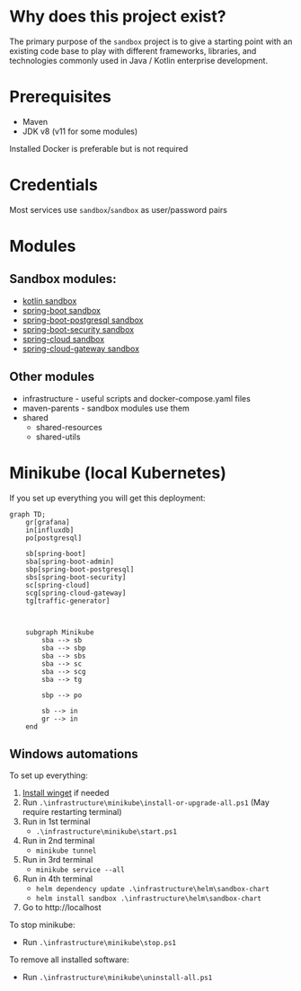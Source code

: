 # Why does this project exist?

The primary purpose of the `sandbox` project is to give a starting point with an existing code base to play with
different frameworks, libraries, and technologies commonly used in Java / Kotlin enterprise development.

# Prerequisites

* Maven
* JDK v8 (v11 for some modules)

Installed Docker is preferable but is not required

# Credentials

Most services use `sandbox`/`sandbox` as user/password pairs

# Modules

## Sandbox modules:

* [kotlin sandbox](sandboxes/kotlin)
* [spring-boot sandbox](sandboxes/spring-boot)
* [spring-boot-postgresql sandbox](sandboxes/spring-boot-postgresql)
* [spring-boot-security sandbox](sandboxes/spring-boot-security)
* [spring-cloud sandbox](sandboxes/spring-cloud)
* [spring-cloud-gateway sandbox](sandboxes/spring-cloud-gateway)

## Other modules

* infrastructure - useful scripts and docker-compose.yaml files
* maven-parents - sandbox modules use them
* shared
    * shared-resources
    * shared-utils

# Minikube (local Kubernetes)

If you set up everything you will get this deployment:

```mermaid
graph TD;
    gr[grafana]
    in[influxdb]
    po[postgresql]
    
    sb[spring-boot]
    sba[spring-boot-admin]
    sbp[spring-boot-postgresql]
    sbs[spring-boot-security]
    sc[spring-cloud]
    scg[spring-cloud-gateway]
    tg[traffic-generator]
    
    
    
    subgraph Minikube
        sba --> sb
        sba --> sbp
        sba --> sbs
        sba --> sc
        sba --> scg
        sba --> tg
        
        sbp --> po
        
        sb --> in
        gr --> in
    end
```

## Windows automations

To set up everything:

1. [Install winget](https://docs.microsoft.com/en-us/windows/package-manager/winget/) if needed
2. Run `.\infrastructure\minikube\install-or-upgrade-all.ps1` (May require restarting terminal)
3. Run in 1st terminal
    * `.\infrastructure\minikube\start.ps1`
4. Run in 2nd terminal
    * `minikube tunnel`
5. Run in 3rd terminal
    * `minikube service --all`
6. Run in 4th terminal
    * `helm dependency update .\infrastructure\helm\sandbox-chart`
    * `helm install sandbox .\infrastructure\helm\sandbox-chart`
7. Go to http://localhost

To stop minikube:

* Run `.\infrastructure\minikube\stop.ps1`

To remove all installed software:
* Run `.\infrastructure\minikube\uninstall-all.ps1`
